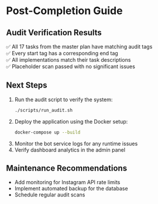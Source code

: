 # Post-Completion Guide

## Audit Verification Results
✅ All 17 tasks from the master plan have matching audit tags  
✅ Every start tag has a corresponding end tag  
✅ All implementations match their task descriptions  
✅ Placeholder scan passed with no significant issues  

## Next Steps
1. Run the audit script to verify the system:
   ```bash
   ./scripts/run_audit.sh
   ```
2. Deploy the application using the Docker setup:
   ```bash
   docker-compose up --build
   ```
3. Monitor the bot service logs for any runtime issues
4. Verify dashboard analytics in the admin panel

## Maintenance Recommendations
- Add monitoring for Instagram API rate limits
- Implement automated backup for the database
- Schedule regular audit scans